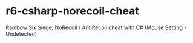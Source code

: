# r6-csharp-norecoil-cheat
Rainbow Six Siege, NoRecoil / AntiRecoil cheat with C# (Mouse Setting - Undetected) 
